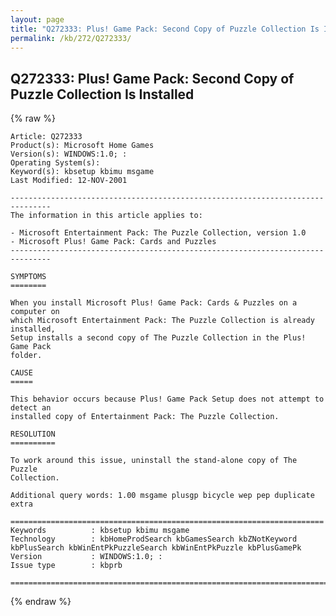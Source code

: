 ```yaml
---
layout: page
title: "Q272333: Plus! Game Pack: Second Copy of Puzzle Collection Is Installed"
permalink: /kb/272/Q272333/
---
```


## Q272333: Plus! Game Pack: Second Copy of Puzzle Collection Is Installed

{% raw %}

	Article: Q272333
	Product(s): Microsoft Home Games
	Version(s): WINDOWS:1.0; :
	Operating System(s): 
	Keyword(s): kbsetup kbimu msgame
	Last Modified: 12-NOV-2001
	
	-------------------------------------------------------------------------------
	The information in this article applies to:
	
	- Microsoft Entertainment Pack: The Puzzle Collection, version 1.0 
	- Microsoft Plus! Game Pack: Cards and Puzzles 
	-------------------------------------------------------------------------------
	
	SYMPTOMS
	========
	
	When you install Microsoft Plus! Game Pack: Cards & Puzzles on a computer on
	which Microsoft Entertainment Pack: The Puzzle Collection is already installed,
	Setup installs a second copy of The Puzzle Collection in the Plus! Game Pack
	folder.
	
	CAUSE
	=====
	
	This behavior occurs because Plus! Game Pack Setup does not attempt to detect an
	installed copy of Entertainment Pack: The Puzzle Collection.
	
	RESOLUTION
	==========
	
	To work around this issue, uninstall the stand-alone copy of The Puzzle
	Collection.
	
	Additional query words: 1.00 msgame plusgp bicycle wep pep duplicate extra
	
	======================================================================
	Keywords          : kbsetup kbimu msgame 
	Technology        : kbHomeProdSearch kbGamesSearch kbZNotKeyword kbPlusSearch kbWinEntPkPuzzleSearch kbWinEntPkPuzzle kbPlusGamePk
	Version           : WINDOWS:1.0; :
	Issue type        : kbprb
	
	=============================================================================
	

{% endraw %}
